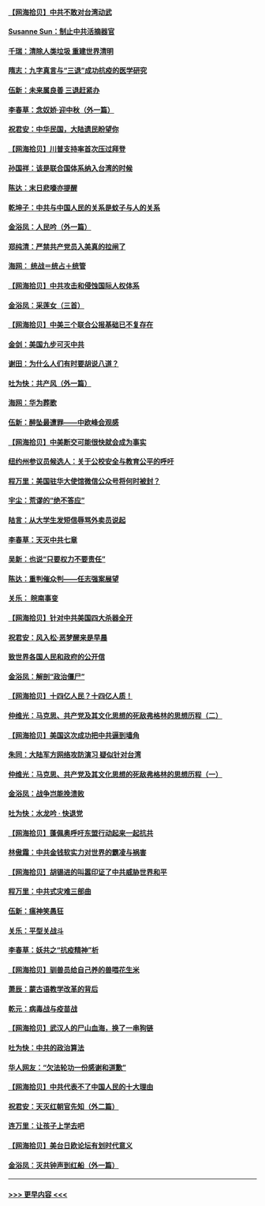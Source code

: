 #### [【网海拾贝】中共不敢对台湾动武](../pages/nsc993/n12421418.md?t=09221851) 
#### [Susanne Sun：制止中共活摘器官](../pages/nsc993/n12419654.md?t=09221851) 
#### [千瑞：清除人类垃圾 重建世界清明](../pages/nsc993/n12419414.md?t=09221851) 
#### [隋志：九字真言与“三退”成功抗疫的医学研究](../pages/nsc993/n12419248.md?t=09221851) 
#### [伍新：未来属良善 三退赶紧办](../pages/nsc993/n12418496.md?t=09221851) 
#### [李春草：念奴娇·迎中秋（外一篇）](../pages/nsc993/n12418465.md?t=09221851) 
#### [祝君安：中华民国，大陆遗民盼望你](../pages/nsc993/n12418089.md?t=09221851) 
#### [【网海拾贝】川普支持率首次压过拜登](../pages/nsc993/n12418050.md?t=09221851) 
#### [孙国祥：该是联合国体系纳入台湾的时候](../pages/nsc993/n12417369.md?t=09221851) 
#### [陈达：末日悲嚎亦提醒](../pages/nsc993/n12416736.md?t=09221851) 
#### [乾坤子：中共与中国人民的关系是蚊子与人的关系](../pages/nsc993/n12416632.md?t=09221851) 
#### [金浴凤：人民吟（外一篇）](../pages/nsc993/n12416567.md?t=09221851) 
#### [郑纯清：严禁共产党员入美真的拉闸了](../pages/nsc993/n12416550.md?t=09221851) 
#### [海网： 统战＝统占＋统管](../pages/nsc993/n12416404.md?t=09221851) 
#### [【网海拾贝】中共攻击和侵蚀国际人权体系](../pages/nsc993/n12416250.md?t=09221851) 
#### [金浴凤：采莲女（三首）](../pages/nsc993/n12415517.md?t=09221851) 
#### [【网海拾贝】中美三个联合公报基础已不复存在](../pages/nsc993/n12415054.md?t=09221851) 
#### [金剑：美国九步可灭中共](../pages/nsc993/n12413183.md?t=09221851) 
#### [谢田：为什么人们有时要胡说八道？](../pages/nsc993/n12411861.md?t=09221851) 
#### [吐为快：共产风（外一篇）](../pages/nsc993/n12411761.md?t=09221851) 
#### [海网：华为葬歌](../pages/nsc993/n12410381.md?t=09221851) 
#### [伍新：醉坠最遭罪——中欧峰会观感](../pages/nsc993/n12410364.md?t=09221851) 
#### [【网海拾贝】中美断交可能很快就会成为事实](../pages/nsc993/n12409495.md?t=09221851) 
#### [纽约州参议员候选人：关于公校安全与教育公平的呼吁](../pages/nsc993/n12409228.md?t=09221851) 
#### [程万里：美国驻华大使馆微信公众号将何时被封？](../pages/nsc993/n12407397.md?t=09221851) 
#### [宇尘：荒谬的“绝不答应”](../pages/nsc993/n12407360.md?t=09221851) 
#### [陆言：从大学生发短信辱骂外卖员说起](../pages/nsc993/n12407285.md?t=09221851) 
#### [李春草：天灭中共七章](../pages/nsc993/n12406988.md?t=09221851) 
#### [吴新：也说“只要权力不要责任”](../pages/nsc993/n12406966.md?t=09221851) 
#### [陈达：重判催众判——任志强案展望](../pages/nsc993/n12404540.md?t=09221851) 
#### [关乐： 皖南事变](../pages/nsc993/n12404288.md?t=09221851) 
#### [【网海拾贝】针对中共美国四大杀器全开](../pages/nsc993/n12404172.md?t=09221851) 
#### [祝君安：风入松‧恶梦醒来是早晨](../pages/nsc993/n12401953.md?t=09221851) 
#### [致世界各国人民和政府的公开信](../pages/nsc993/n12401824.md?t=09221851) 
#### [金浴凤：解剖“政治僵尸”](../pages/nsc993/n12401808.md?t=09221851) 
#### [【网海拾贝】十四亿人民？十四亿人质！](../pages/nsc993/n12401708.md?t=09221851) 
#### [仲维光：马克思、共产党及其文化思想的死敌弗格林的思想历程（二）](../pages/nsc993/n12399107.md?t=09221851) 
#### [【网海拾贝】美国这次成功把中共逼到墙角](../pages/nsc993/n12400173.md?t=09221851) 
#### [朱同：大陆军方网络攻防演习 疑似针对台湾](../pages/nsc993/n12399868.md?t=09221851) 
#### [仲维光：马克思、共产党及其文化思想的死敌弗格林的思想历程（一）](../pages/nsc993/n12398341.md?t=09221851) 
#### [金浴凤：战争岂能挽溃败](../pages/nsc993/n12398855.md?t=09221851) 
#### [吐为快：水龙吟 · 快退党](../pages/nsc993/n12398849.md?t=09221851) 
#### [【网海拾贝】蓬佩奥呼吁东盟行动起来一起抗共](../pages/nsc993/n12398291.md?t=09221851) 
#### [林傲霜：中共金钱软实力对世界的霸凌与祸害](../pages/nsc993/n12397515.md?t=09221851) 
#### [【网海拾贝】胡锡进的叫嚣印证了中共威胁世界和平](../pages/nsc993/n12397455.md?t=09221851) 
#### [程万里：中共式灾难三部曲](../pages/nsc993/n12397106.md?t=09221851) 
#### [伍新：瘟神笑愚狂](../pages/nsc993/n12397052.md?t=09221851) 
#### [关乐：平型关战斗](../pages/nsc993/n12395387.md?t=09221851) 
#### [李春草：妖共之“抗疫精神”析](../pages/nsc993/n12395240.md?t=09221851) 
#### [【网海拾贝】驯兽员给自己养的兽喂花生米](../pages/nsc993/n12393919.md?t=09221851) 
#### [萧辰：蒙古语教学改革的背后](../pages/nsc993/n12393677.md?t=09221851) 
#### [乾元：病毒战与疫苗战](../pages/nsc993/n12393107.md?t=09221851) 
#### [【网海拾贝】武汉人的尸山血海，换了一串狗链](../pages/nsc993/n12393043.md?t=09221851) 
#### [吐为快：中共的政治算法](../pages/nsc993/n12390506.md?t=09221851) 
#### [华人网友：“欠法轮功一份感谢和道歉”](../pages/nsc993/n12390098.md?t=09221851) 
#### [【网海拾贝】中共代表不了中国人民的十大理由](../pages/nsc993/n12388155.md?t=09221851) 
#### [祝君安：天灭红朝官先知（外二篇）](../pages/nsc993/n12387957.md?t=09221851) 
#### [连万里：让孩子上学去吧](../pages/nsc993/n12385309.md?t=09221851) 
#### [【网海拾贝】美台日欧论坛有划时代意义](../pages/nsc993/n12385232.md?t=09221851) 
#### [金浴凤：灭共钟声到红船（外一篇）](../pages/nsc993/n12385154.md?t=09221851) 

----
#### [ >>> 更早内容 <<< ](../indexes/nsc993-earlier.md)
